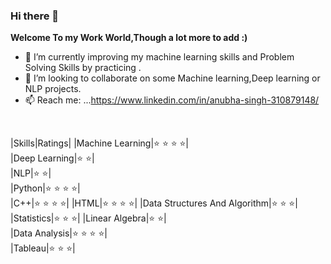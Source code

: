 ### Hi there 👋


**Welcome To my Work World,Though a lot more to add :)**
- 🔭 I’m currently improving my machine learning skills and Problem Solving Skills by practicing .
- 👯 I’m looking to collaborate on some Machine learning,Deep learning or NLP projects.
- 📫 Reach me: ...https://www.linkedin.com/in/anubha-singh-310879148/
<br/>


|Skills|Ratings|
|Machine Learning|:star: :star: :star: :star:|   
|Deep Learning|:star: :star:|     
|NLP|:star: :star:|                             
|Python|:star: :star: :star: :star:|            
|C++|:star: :star: :star: :star:|
|HTML|:star: :star: :star: :star:|
|Data Structures And Algorithm|:star: :star: :star:|
|Statistics|:star: :star: :star:|
|Linear Algebra|:star: :star:|                           
|Data Analysis|:star: :star: :star: :star:|              
|Tableau|:star: :star: :star:|                         
